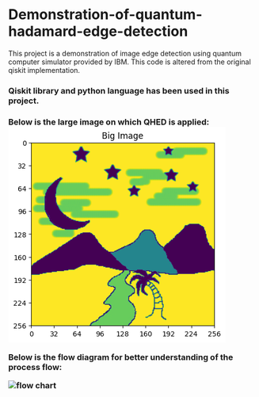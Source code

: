 # Demonstration-of-quantum-hadamard-edge-detection
This project is a demonstration of image edge detection using quantum computer simulator provided by IBM.
This code is altered from the original qiskit implementation.
<h3>Qiskit library and python language has been used in this project.<h3>
Below is the large image on which QHED is applied:
 <br>
<img src="quantum-edge-detection_46_1.png" alt="large img">

Below is the flow diagram for better understanding of the process flow:

<img src="qhed flow chart.jpg" alt="flow chart">
